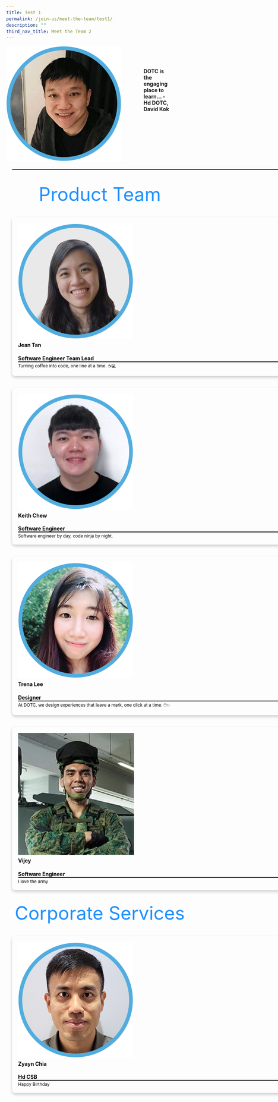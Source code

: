 ```yaml
---
title: Test 1
permalink: /join-us/meet-the-team/test1/
description: ""
third_nav_title: Meet the Team 2
---
```

<div style="display:flex;flex-direction:column">
<div style="display:flex;">
	<img src="images/david-kok.png">
	<b style="margin:60px">DOTC is the engaging place to learn... - Hd DOTC, David Kok</b>
	</div>
	<div>
		<hr style="width:80vh;border-top: 1px solid #000;margin-top:20px;margin-bottom:20px;margin-left:16px;margin-right:16px">
	</div>
	</div>
<header style="font-size:50px;margin:16px;color:Dodgerblue">Product Team</header>

<!--Row1-->

<div style="display:flex;width:80vh;">
<div style="color:black;font-size:30;border-radius:8px;box-shadow:0 4px 8px 0 rgba(0,0,0,0.2);width:30%;margin:16px">
	<div style="margin:16px">
		<img src="/images/Meet%20the%20Team/jean-tan-swe.png">
		<h4 style="margin-top:4px"><b>Jean Tan</b></h4>  
		<div>
		<b>Software Engineer Team Lead</b>
		<hr style="border-top: 1px solid #000;margin:0px">
		<small style="margin-top:4px">Turning coffee into code, one line at a time. ☕💻</small>
			</div>
	</div>  
</div>
<div style="color:black;font-size:30;border-radius:8px;box-shadow:0 4px 8px 0 rgba(0,0,0,0.2);width:30%;margin:16px">
	<div style="margin:16px;position:relative">
		<img src="/images/Meet%20the%20Team/chi-fa-updated.png">
		<h4 style="margin-top:4px"><b>Chi Fa Foo</b></h4>  
		<div>
			<b>Software Engineer</b>
		<hr style="border-top: 1px solid #000;margin:0px">
			<small style="margin-top:4px">From 'Hello, World!' to 'Hello, Future!'</small>
			</div>
	</div>  
</div>
<div style="color:black;font-size:30;border-radius:8px;box-shadow:0 4px 8px 0 rgba(0,0,0,0.2);width:30%;margin:16px">
	<div style="margin:16px">
		<img src="/images/Meet%20the%20Team/christian-chow.png">
		<h4 style="margin-top:4px"><b>Christian Chow</b></h4>  
		<b>Software Engineer</b>
		<hr style="border-top: 1px solid #000;margin:0px">
		<small style="margin-top:4px">Crushing bugs and breaking boundaries.</small>
	</div>  
</div>
</div>
<!--Row 2-->
<div style="display:flex;width:80vh;">
<div style="color:black;font-size:30;border-radius:8px;box-shadow:0 4px 8px 0 rgba(0,0,0,0.2);width:30%;margin:16px">
	<div style="margin:16px">
		<img src="/images/Meet%20the%20Team/keith-chew.png">
		<h4 style="margin-top:4px"><b>Keith Chew</b></h4>  
		<div>
		<b>Software Engineer</b>
		<hr style="border-top: 1px solid #000;margin:0px">
		<small style="margin-top:4px">Software engineer by day, code ninja by night.</small>
			</div>
	</div>  
</div>
<div style="color:black;font-size:30;border-radius:8px;box-shadow:0 4px 8px 0 rgba(0,0,0,0.2);width:30%;margin:16px">
	<div style="margin:16px;position:relative">
		<img src="/images/Meet%20the%20Team/wei-xiang-ong.png">
		<h4 style="margin-top:4px"><b>Ong Wei Xiang</b></h4>  
		<div>
			<b>Software Engineer</b>
		<hr style="border-top: 1px solid #000;margin:0px">
			<small style="margin-top:4px">Automate and cruise, with nothing to lose. Let Terraform peruse, while I snooze.</small>
			</div>
	</div>  
</div>
<div style="color:black;font-size:30;border-radius:8px;box-shadow:0 4px 8px 0 rgba(0,0,0,0.2);width:30%;margin:16px">
	<div style="margin:16px">
		<img src="/images/Meet%20the%20Team/benjamin-loh.png">
		<h4 style="margin-top:4px"><b>Benjamin Loh</b></h4>  
		<b>Software Engineer</b>
		<hr style="border-top: 1px solid #000;margin:0px">
		<small style="margin-top:4px">Hello World</small>
	</div>  
</div>
</div>
<!--Row 3 -->
<div style="display:flex;width:80vh;">
<div style="color:black;font-size:30;border-radius:8px;box-shadow:0 4px 8px 0 rgba(0,0,0,0.2);width:30%;margin:16px">
	<div style="margin:16px">
		<img src="/images/Meet%20the%20Team/trena-lee-designer.png">
		<h4 style="margin-top:4px"><b>Trena Lee</b></h4>  
		<div style="flex-flow">
		<b>Designer</b>
		<hr style="border-top: 1px solid #000;margin:0px">
		<small style="margin-top:4px">At DOTC, we design experiences that leave a mark, one click at a time. 🖱️✨</small>
			</div>
	</div>  
</div>
<div style="color:black;font-size:30;border-radius:8px;box-shadow:0 4px 8px 0 rgba(0,0,0,0.2);width:30%;margin:16px">
	<div style="margin:16px;position:relative">
		<img src="/images/Meet%20the%20Team/ang-ding-jie-swe.png">
		<h4 style="margin-top:4px"><b>Ding Jie</b></h4>  
		<div style="height:30px">
			<b>Software Engineer</b>
		<hr style="border-top: 1px solid #000;margin:0px">
			<small style="margin-top:4px">I love cats</small>
			</div>
	</div>  
</div>
<div style="color:black;font-size:30;border-radius:8px;box-shadow:0 4px 8px 0 rgba(0,0,0,0.2);width:30%;margin:16px">
	<div style="margin:16px">
		<img src="">
		<h4 style="margin-top:4px"><b>Ravi</b></h4>  
		<b>Software Engineer</b>
		<hr style="border-top: 1px solid #000;margin:0px">
		<small style="margin-top:4px">I shy</small>
	</div>  
</div>
</div>
<!--Row 4 -->
<div style="display:flex;width:80vh;">
<div style="color:black;font-size:30;border-radius:8px;box-shadow:0 4px 8px 0 rgba(0,0,0,0.2);width:30%;margin:16px">
	<div style="margin:16px">
		<img src="/images/vijey-army.png">
		<h4 style="margin-top:4px"><b>Vijey</b></h4>  
		<div style="flex-flow">
		<b>Software Engineer</b>
		<hr style="border-top: 1px solid #000;margin:0px">
		<small style="margin-top:4px">I love the army</small>
			</div>
	</div>  
</div>
</div>
<!--Header -->
<header style="font-size:50px;margin:16px;color:Dodgerblue">Corporate Services</header>
<!--Row 1 -->
<div style="display:flex;width:80vh;">
<div style="color:black;font-size:30;border-radius:8px;box-shadow:0 4px 8px 0 rgba(0,0,0,0.2);width:30%;margin:16px">
	<div style="margin:16px">
		<img src="/images/Meet%20the%20Team/zyayn-chia.png">
		<h4 style="margin-top:4px"><b>Zyayn Chia</b></h4>  
		<div style="flex-flow">
		<b>Hd CSB</b>
		<hr style="border-top: 1px solid #000;margin:0px">
		<small style="margin-top:4px">Happy Birthday</small>
			</div>
	</div>  
</div>
<div style="color:black;font-size:30;border-radius:8px;box-shadow:0 4px 8px 0 rgba(0,0,0,0.2);width:30%;margin:16px">
	<div style="margin:16px;position:relative">
		<img src="/images/Meet%20the%20Team/pris-seah-corporate.png">
		<h4 style="margin-top:4px"><b>Priscillia Seah</b></h4>  
		<div style="height:30px">
			<b>Manpower Officer</b>
		<hr style="border-top: 1px solid #000;margin:0px">
			<small style="margin-top:4px">I love people</small>
			</div>
	</div>  
</div>
<div style="color:black;font-size:30;border-radius:8px;box-shadow:0 4px 8px 0 rgba(0,0,0,0.2);width:30%;margin:16px">
	<div style="margin:16px">
		<img src="/images/Meet%20the%20Team/sharmaine-chan.png">
		<h4 style="margin-top:4px"><b>Sharmain Chan</b></h4>  
		<b>Finance Officer</b>
		<hr style="border-top: 1px solid #000;margin:0px">
		<small style="margin-top:4px">I love money</small>
	</div>  
</div>
</div>